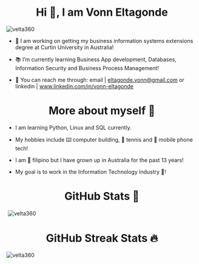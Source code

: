 <h1 align="center">Hi 👋, I am Vonn Eltagonde</h1>

<p align="left"> <img src="https://komarev.com/ghpvc/?username=velta360&label=Profile%20views&color=0e75b6&style=flat" alt="velta360" /> </p>

- 🔬 I am working on getting my business information systems extensions degree at Curtin University in Australia!
  
- 📚 I’m currently learning Business App development, Databases, Information Security and Business Process Management!
  
- 📨 You can reach me through: email | eltagonde.vonn@gmail.com or linkedin | www.linkedin.com/in/vonn-eltagonde

<h1 align="center">More about myself 🐼</h1>

- I am learning Python, Linux and SQL currently.

- My hobbies include ⌨️ computer building, 🎾 tennis and 📱 mobile phone tech!
  
- I am 🛫 filipino but I have grown up in Australia for the past 13 years!

- My goal is to work in the Information Technology industry 🤳!




<h1 align="center">GitHub Stats 🎯 </h1>

<p>&nbsp;<img align="center" src="https://github-readme-stats.vercel.app/api?username=velta360&show_icons=true&locale=en&theme=synthwave" alt="velta360" /></p>

<h1 align="center">GitHub Streak Stats 🔥 </h1>

<p><img align="center" src="https://github-readme-streak-stats.herokuapp.com/?user=velta360&theme=synthwave" alt="velta360" /></p> 

<!--
**velta360/velta360** is a ✨ _special_ ✨ repository because its `README.md` (this file) appears on your GitHub profile.

